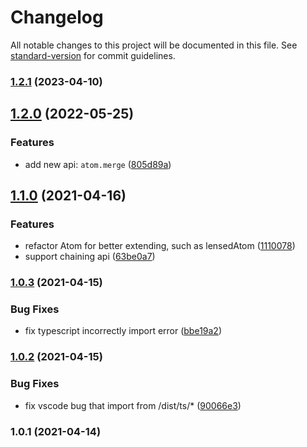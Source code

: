 # Changelog

All notable changes to this project will be documented in this file. See [standard-version](https://github.com/conventional-changelog/standard-version) for commit guidelines.

### [1.2.1](https://github.com/TinkGu/use-atom-view/compare/v1.2.0...v1.2.1) (2023-04-10)

## [1.2.0](https://github.com/TinkGu/use-atom-view/compare/v1.1.0...v1.2.0) (2022-05-25)


### Features

* add new api: `atom.merge` ([805d89a](https://github.com/TinkGu/use-atom-view/commit/805d89a5671e3b0603c3928d7d60fda938f4e87a))

## [1.1.0](https://github.com/TinkGu/use-atom-view/compare/v1.0.3...v1.1.0) (2021-04-16)


### Features

* refactor Atom for better extending, such as lensedAtom ([1110078](https://github.com/TinkGu/use-atom-view/commit/111007829533d6dac0017fa2313fb520444134f1))
* support chaining api ([63be0a7](https://github.com/TinkGu/use-atom-view/commit/63be0a78313f2e060adbd39b5334f7ad9c4204ea))

### [1.0.3](https://github.com/TinkGu/use-atom-view/compare/v1.0.2...v1.0.3) (2021-04-15)


### Bug Fixes

* fix typescript incorrectly import error ([bbe19a2](https://github.com/TinkGu/use-atom-view/commit/bbe19a2c2621b7e998774dbce04f270fd3de9a6f))

### [1.0.2](https://github.com/TinkGu/use-atom-view/compare/v1.0.1...v1.0.2) (2021-04-15)


### Bug Fixes

* fix vscode bug that import from /dist/ts/* ([90066e3](https://github.com/TinkGu/use-atom-view/commit/90066e34d4280f0df2d611825994d7840a41a865))

### 1.0.1 (2021-04-14)
